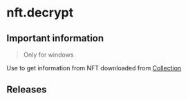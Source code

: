 # nft.decrypt

## Important information

> Only for windows

Use to get information from NFT downloaded from [Collection](https://opensea.io/collection/remember-days)

## Releases 